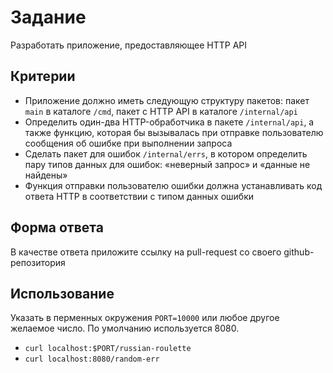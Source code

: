 # Задание

Разработать приложение, предоставляющее HTTP API

## Критерии

- Приложение должно иметь следующую структуру пакетов: пакет `main` в каталоге `/cmd`, пакет с HTTP API в каталоге `/internal/api`
- Определить один-два HTTP-обработчика в пакете `/internal/api`, а также функцию, которая бы вызывалась при отправке пользователю сообщения об ошибке при выполнении запроса
- Сделать пакет для ошибок `/internal/errs`, в котором определить пару типов данных для ошибок: «неверный запрос» и «данные не найдены»
- Функция отправки пользователю ошибки должна устанавливать код ответа HTTP в соответствии с типом данных ошибки

## Форма ответа

В качестве ответа приложите ссылку на pull-request со своего github-репозитория

## Использование

Указать в перменных окружения `PORT=10000` или любое другое желаемое число. По умолчанию используется 8080.

- `curl localhost:$PORT/russian-roulette`
- `curl localhost:8080/random-err`
